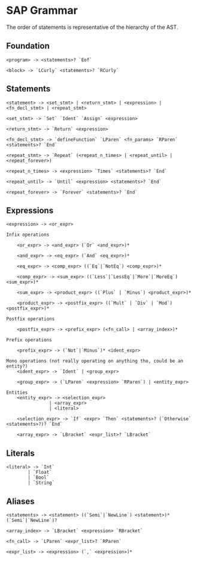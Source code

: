 # SAP Grammar

The order of statements is representative of the hierarchy of the AST.

## Foundation

    <program> -> <statements>? `Eof`

    <block> -> `LCurly` <statements>? `RCurly`


## Statements

    <statement> -> <set_stmt> | <return_stmt> | <expression> | <fn_decl_stmt> | <repeat_stmt>

    <set_stmt> -> `Set` `Ident` `Assign` <expression>

    <return_stmt> -> `Return` <expression>

    <fn_decl_stmt> -> `defineFunction` `LParen` <fn_params> `RParen` <statements>? `End`

    <repeat_stmt> -> `Repeat` (<repeat_n_times> | <repeat_until> | <repeat_forever>)

    <repeat_n_times> -> <expression> `Times` <statements>? `End`

    <repeat_until> -> `Until` <expression> <statements>? `End`

    <repeat_forever> -> `Forever` <statements>? `End`

## Expressions

    <expression> -> <or_expr>

    Infix operations

        <or_expr> -> <and_expr> (`Or` <and_expr>)*

        <and_expr> -> <eq_expr> (`And` <eq_expr>)*

        <eq_expr> -> <comp_expr> ((`Eq`|`NotEq`) <comp_expr>)*

        <comp_expr> -> <sum_expr> ((`Less`|`LessEq`|`More`|`MoreEq`) <sum_expr>)*

        <sum_expr> -> <product_expr> ((`Plus` | `Minus`) <product_expr>)*

        <product_expr> -> <postfix_expr> ((`Mult` | `Div` | `Mod`) <postfix_expr>)*

    Postfix operations

        <postfix_expr> -> <prefix_expr> (<fn_call> | <array_index>)*

    Prefix operations

        <prefix_expr> -> (`Not`|`Minus`)* <ident_expr>

    Mono operations (not really operating on anything tho, could be an entity?)
        <ident_expr> -> `Ident` | <group_expr>

        <group_expr> -> (`LParen` <expression> `RParen`) | <entity_expr>

    Entities
        <entity_expr> -> <selection_expr>
                    | <array_expr>
                    | <literal>

        <selection_expr> -> `If` <expr> `Then` <statements>? (`Otherwise` <statements>?)? `End`

        <array_expr> -> `LBracket` <expr_list>? `LBracket`

## Literals 

    <literal> -> `Int`
            | `Float`
            | `Bool`
            | `String`

## Aliases

    <statements> -> <statement> ((`Semi`|`NewLine`) <statement>)* (`Semi`|`NewLine`)?

    <array_index> -> `LBracket` <expression> `RBracket`

    <fn_call> -> `LParen` <expr_list>? `RParen`

    <expr_list> -> <expression> (`,` <expression>)*

